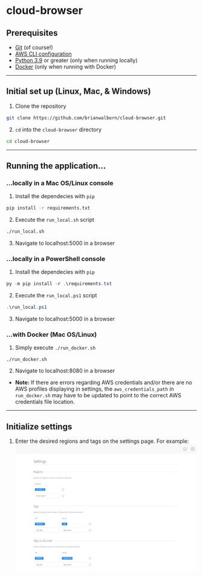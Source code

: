 # cloud-browser
## Prerequisites
- [Git](https://git-scm.com/downloads) (of course!)
- [AWS CLI configuration](https://docs.aws.amazon.com/cli/latest/userguide/cli-configure-quickstart.html#cli-configure-quickstart-config)
- [Python 3.9](https://www.python.org/downloads/release/python-395/) or greater (only when running locally)
- [Docker](https://www.docker.com/get-started/) (only when running with Docker)

---

## Initial set up (Linux, Mac, & Windows)
1. Clone the repository
```sh
git clone https://github.com/brianwalborn/cloud-browser.git
```
2. `cd` into the `cloud-browser` directory
```sh
cd cloud-browser
```

---

## Running the application...
### ...locally in a Mac OS/Linux console
1. Install the dependecies with `pip`
```sh
pip install -r requirements.txt
```
2. Execute the `run_local.sh` script
```sh
./run_local.sh
```
3. Navigate to localhost:5000 in a browser

### ...locally in a PowerShell console
1. Install the dependecies with `pip`
```powershell
py -m pip install -r .\requirements.txt
```
2. Execute the `run_local.ps1` script
```powershell
.\run_local.ps1
```
3. Navigate to localhost:5000 in a browser

### ...with Docker (Mac OS/Linux)
1. Simply execute `./run_docker.sh`
```
./run_docker.sh
```
2. Navigate to localhost:8080 in a browser
- **Note:** If there are errors regarding AWS credentials and/or there are no AWS profiles displaying in settings, the `aws_credentials_path` in `run_docker.sh` may have to be updated to point to the correct AWS credentials file location.
---

## Initialize settings
1. Enter the desired regions and tags on the settings page. For example:
![alt text](cloud_browser/static/images/settings.png)
